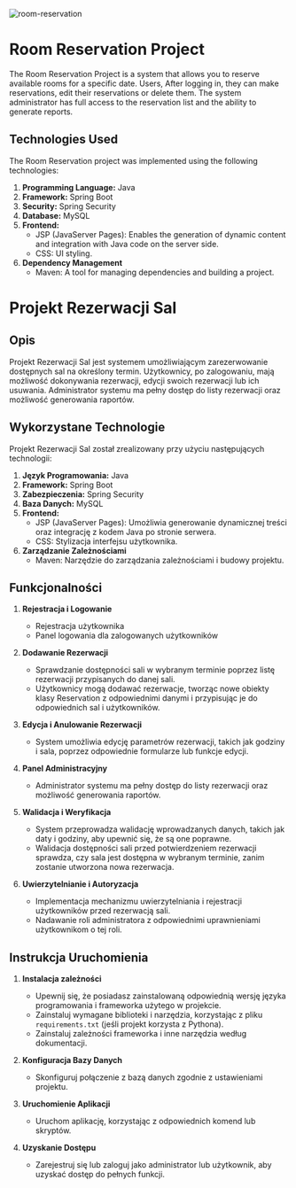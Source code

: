 
![room-reservation](https://github.com/Agis878/room_reservation/assets/126699089/ebf38754-3adc-429f-b405-00e0ddb415f3)

# Room Reservation Project
The Room Reservation Project is a system that allows you to reserve available rooms for a specific date. Users,
After logging in, they can make reservations, edit their reservations or delete them.
The system administrator has full access to the reservation list and the ability to generate reports.

## Technologies Used

The Room Reservation project was implemented using the following technologies:

1. **Programming Language:** Java
2. **Framework:** Spring Boot
3. **Security:** Spring Security
4. **Database:** MySQL
5. **Frontend:**
   - JSP (JavaServer Pages): Enables the generation of dynamic content and integration with Java code on the server side.
   - CSS: UI styling.
6. **Dependency Management**
   - Maven: A tool for managing dependencies and building a project.


# Projekt Rezerwacji Sal


## Opis

Projekt Rezerwacji Sal jest systemem umożliwiającym zarezerwowanie dostępnych sal na określony termin. Użytkownicy, 
po zalogowaniu, mają możliwość dokonywania rezerwacji, edycji swoich rezerwacji lub ich usuwania. 
Administrator systemu ma pełny dostęp do listy rezerwacji oraz możliwość generowania raportów.

## Wykorzystane Technologie

Projekt Rezerwacji Sal został zrealizowany przy użyciu następujących technologii:

1. **Język Programowania:** Java
2. **Framework:** Spring Boot
3. **Zabezpieczenia:** Spring Security
4. **Baza Danych:** MySQL
5. **Frontend:** 
   -    JSP (JavaServer Pages): Umożliwia generowanie dynamicznej treści oraz integrację z kodem Java po stronie serwera.
   -  CSS: Stylizacja interfejsu użytkownika.
6. **Zarządzanie Zależnościami**
   - Maven: Narzędzie do zarządzania zależnościami i budowy projektu.




## Funkcjonalności

1. **Rejestracja i Logowanie**
    - Rejestracja użytkownika
    - Panel logowania dla zalogowanych użytkowników

3. **Dodawanie Rezerwacji**
    - Sprawdzanie dostępności sali w wybranym terminie poprzez listę rezerwacji przypisanych do danej sali.
    - Użytkownicy mogą dodawać rezerwacje, tworząc nowe obiekty klasy Reservation z odpowiednimi danymi i przypisując je do odpowiednich sal i użytkowników.
    

4. **Edycja i Anulowanie Rezerwacji**
    - System umożliwia edycję parametrów rezerwacji, takich jak godziny i sala, poprzez odpowiednie formularze lub funkcje edycji.

5. **Panel Administracyjny**
    - Administrator systemu ma pełny dostęp do listy rezerwacji oraz możliwość generowania raportów.

6. **Walidacja i Weryfikacja**
    - System przeprowadza walidację wprowadzanych danych, takich jak daty i godziny, aby upewnić się, że są one poprawne.
    - Walidacja dostępności sali przed potwierdzeniem rezerwacji sprawdza, czy sala jest dostępna w wybranym terminie, zanim zostanie utworzona nowa rezerwacja.

7. **Uwierzytelnianie i Autoryzacja**
    - Implementacja mechanizmu uwierzytelniania i rejestracji użytkowników przed rezerwacją sali.
    - Nadawanie roli administratora z odpowiednimi uprawnieniami użytkownikom o tej roli.

## Instrukcja Uruchomienia

1. **Instalacja zależności**
    - Upewnij się, że posiadasz zainstalowaną odpowiednią wersję języka programowania i frameworka użytego w projekcie.
    - Zainstaluj wymagane biblioteki i narzędzia, korzystając z pliku `requirements.txt` (jeśli projekt korzysta z Pythona).
    - Zainstaluj zależności frameworka i inne narzędzia według dokumentacji.

2. **Konfiguracja Bazy Danych**
    - Skonfiguruj połączenie z bazą danych zgodnie z ustawieniami projektu.


3. **Uruchomienie Aplikacji**
    - Uruchom aplikację, korzystając z odpowiednich komend lub skryptów.

4. **Uzyskanie Dostępu**
    - Zarejestruj się lub zaloguj jako administrator lub użytkownik, aby uzyskać dostęp do pełnych funkcji.


